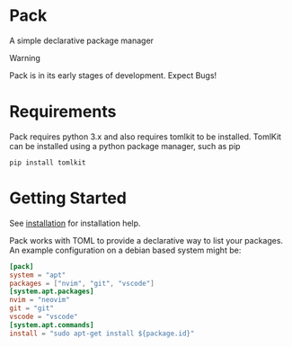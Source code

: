 # Pack
A simple declarative package manager
> [!WARNING]
> Pack is in its early stages of development. Expect Bugs!
# Requirements
Pack requires python 3.x and also requires tomlkit to be installed. TomlKit can be installed using a python package manager, such as pip
```
pip install tomlkit
```
# Getting Started
See [installation](https://github.com/ellipse12/Pack/wiki/Installation) for installation help.

Pack works with TOML to provide a declarative way to list your packages. An example configuration on a debian based system might be:
```toml
[pack]
system = "apt"
packages = ["nvim", "git", "vscode"]
[system.apt.packages]
nvim = "neovim"
git = "git"
vscode = "vscode"
[system.apt.commands]
install = "sudo apt-get install ${package.id}"
```
